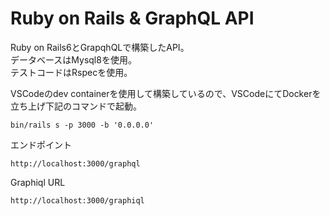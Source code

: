 # Ruby on Rails & GraphQL API

Ruby on Rails6とGrapqhQLで構築したAPI。  
データベースはMysql8を使用。  
テストコードはRspecを使用。  

VSCodeのdev containerを使用して構築しているので、VSCodeにてDockerを立ち上げ下記のコマンドで起動。

```
bin/rails s -p 3000 -b '0.0.0.0'
```

エンドポイント

```
http://localhost:3000/graphql
```

Graphiql URL

```
http://localhost:3000/graphiql
```